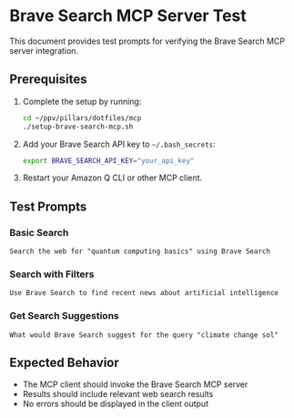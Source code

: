 # Brave Search MCP Server Test

This document provides test prompts for verifying the Brave Search MCP server integration.

## Prerequisites

1. Complete the setup by running:
   ```bash
   cd ~/ppv/pillars/dotfiles/mcp
   ./setup-brave-search-mcp.sh
   ```

2. Add your Brave Search API key to `~/.bash_secrets`:
   ```bash
   export BRAVE_SEARCH_API_KEY="your_api_key"
   ```

3. Restart your Amazon Q CLI or other MCP client.

## Test Prompts

### Basic Search

```
Search the web for "quantum computing basics" using Brave Search
```

### Search with Filters

```
Use Brave Search to find recent news about artificial intelligence
```

### Get Search Suggestions

```
What would Brave Search suggest for the query "climate change sol"
```

## Expected Behavior

- The MCP client should invoke the Brave Search MCP server
- Results should include relevant web search results
- No errors should be displayed in the client output
